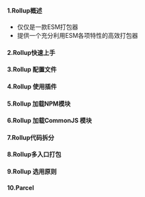 #### 1.Rollup概述

- 仅仅是一款ESM打包器
- 提供一个充分利用ESM各项特性的高效打包器

#### 2.Rollup快速上手

#### 3.Rollup 配置文件

#### 4.Rollup 使用插件

#### 5.Rollup 加载NPM模块

#### 6.Rollup 加载CommonJS 模块

#### 7.Rollup代码拆分

#### 8.Rollup多入口打包

#### 9.Rollup 选用原则

#### 10.Parcel

